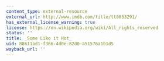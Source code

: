 ```yaml
---
content_type: external-resource
external_url: http://www.imdb.com/title/tt0053291/
has_external_license_warning: true
license: https://en.wikipedia.org/wiki/All_rights_reserved
status: ''
title: _Some Like it Hot_
uid: 88611ad1-f366-4d0e-82d0-a51576a1b1d5
wayback_url: ''
---
```

